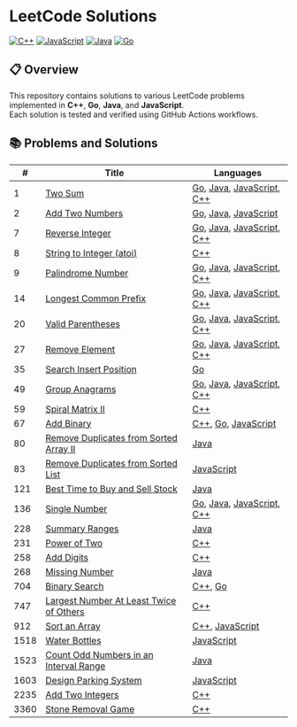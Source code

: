 # LeetCode Solutions

[![C++](https://github.com/2giosangmitom/leetcode/actions/workflows/cpp.yml/badge.svg)](https://github.com/2giosangmitom/leetcode/actions/workflows/cpp.yml)
[![JavaScript](https://github.com/2giosangmitom/leetcode/actions/workflows/javascript.yml/badge.svg)](https://github.com/2giosangmitom/leetcode/actions/workflows/javascript.yml)
[![Java](https://github.com/2giosangmitom/leetcode/actions/workflows/java.yml/badge.svg)](https://github.com/2giosangmitom/leetcode/actions/workflows/java.yml)
[![Go](https://github.com/2giosangmitom/leetcode/actions/workflows/go.yml/badge.svg)](https://github.com/2giosangmitom/leetcode/actions/workflows/go.yml)

## 📋 Overview

This repository contains solutions to various LeetCode problems implemented in **C++**, **Go**, **Java**, and **JavaScript**.  
Each solution is tested and verified using GitHub Actions workflows.

## 📚 Problems and Solutions

| #    | Title                                                                                                                        | Languages                                                                                                                                                                                                                                   |
| ---- | ---------------------------------------------------------------------------------------------------------------------------- | ------------------------------------------------------------------------------------------------------------------------------------------------------------------------------------------------------------------------------------------- |
| 1    | [Two Sum](https://leetcode.com/problems/two-sum/)                                                                            | [Go](./Go/two_sum/two_sum.go), [Java](./Java/lib/src/main/java/leetcode/TwoSum/Solution.java), [JavaScript](./JavaScript/src/two_sum.js), [C++](./C++/src/two_sum.cpp)                                                                      |
| 2    | [Add Two Numbers](https://leetcode.com/problems/add-two-numbers/)                                                            | [Go](./Go/add_two_numbers/add_two_numbers.go), [Java](./Java/lib/src/main/java/leetcode/AddTwoNumbers/Solution.java), [JavaScript](./JavaScript/src/add_two_numbers.js)                                                                     |
| 7    | [Reverse Integer](https://leetcode.com/problems/reverse-integer/)                                                            | [Go](./Go/reverse_integer/reverse_integer.go), [Java](./Java/lib/src/main/java/leetcode/ReverseInteger/Solution.java), [JavaScript](./JavaScript/src/reverse_integer.js), [C++](./C++/src/reverse_integer.cpp)                              |
| 8    | [String to Integer (atoi)](https://leetcode.com/problems/string-to-integer-atoi/description/)                                | [C++](./C++/src/string_to_integer.cpp)                                                                                                                                                                                                      |
| 9    | [Palindrome Number](https://leetcode.com/problems/palindrome-number/)                                                        | [Go](./Go/palindrome_number/palindrome_number.go), [Java](./Java/lib/src/main/java/leetcode/PalindromeNumber/Solution.java), [JavaScript](./JavaScript/src/palindrome_number.js), [C++](./C++/src/palindrome_number.cpp)                    |
| 14   | [Longest Common Prefix](https://leetcode.com/problems/longest-common-prefix/)                                                | [Go](./Go/longest_common_prefix/longest_common_prefix.go), [Java](./Java/lib/src/main/java/leetcode/LongestCommonPrefix/Solution.java), [JavaScript](./JavaScript/src/longest_common_prefix.js), [C++](./C++/src/longest_common_prefix.cpp) |
| 20   | [Valid Parentheses](https://leetcode.com/problems/valid-parentheses/)                                                        | [Go](./Go/valid_parentheses/valid_parentheses.go), [Java](./Java/lib/src/main/java/leetcode/ValidParentheses/Solution.java), [JavaScript](./JavaScript/src/valid_parentheses.js), [C++](./C++/src/valid_parentheses.cpp)                    |
| 27   | [Remove Element](https://leetcode.com/problems/remove-element/)                                                              | [Go](./Go/remove_element/remove_element.go), [Java](./Java/lib/src/main/java/leetcode/RemoveElement/Solution.java), [JavaScript](./JavaScript/src/remove_element.js), [C++](./C++/src/remove_element.cpp)                                   |
| 35   | [Search Insert Position](https://leetcode.com/problems/search-insert-position/)                                              | [Go](./Go/search_insert_position/search_insert_position.go)                                                                                                                                                                                 |
| 49   | [Group Anagrams](https://leetcode.com/problems/group-anagrams/)                                                              | [Go](./Go/group_anagrams/group_anagrams.go), [Java](./Java/lib/src/main/java/leetcode/GroupAnagrams/Solution.java), [JavaScript](./JavaScript/src/group_anagrams.js), [C++](./C++/src/group_anagrams.cpp)                                   |
| 59   | [Spiral Matrix II](https://leetcode.com/problems/spiral-matrix-ii/)                                                          | [C++](./C++/src/spiral_matrix_2.cpp)                                                                                                                                                                                                        |
| 67   | [Add Binary](https://leetcode.com/problems/add-binary/)                                                                      | [C++](./C++/src/add_binary.cpp), [Go](./Go/add_binary/add_binary.go), [JavaScript](./JavaScript/src/add_binary.js)                                                                                                                          |
| 80   | [Remove Duplicates from Sorted Array II](https://leetcode.com/problems/remove-duplicates-from-sorted-array-ii/)              | [Java](./Java/lib/src/main/java/leetcode/RemoveDuplicates2/Solution.java)                                                                                                                                                                   |
| 83   | [Remove Duplicates from Sorted List](https://leetcode.com/problems/remove-duplicates-from-sorted-list/description/)          | [JavaScript](./JavaScript/src/remove_duplicates_from_sorted_list.js)                                                                                                                                                                        |
| 121  | [Best Time to Buy and Sell Stock](https://leetcode.com/problems/best-time-to-buy-and-sell-stock/)                            | [Java](./Java/lib/src/main/java/leetcode/BestTimeToBuyAndSellStock/Solution.java)                                                                                                                                                           |
| 136  | [Single Number](https://leetcode.com/problems/single-number/)                                                                | [Go](./Go/single_number/single_number.go), [Java](./Java/lib/src/main/java/leetcode/SingleNumber/Solution.java), [JavaScript](./JavaScript/src/single_number.js), [C++](./C++/src/single_number.cpp)                                        |
| 228  | [Summary Ranges](https://leetcode.com/problems/summary-ranges/)                                                              | [Java](./Java/lib/src/main/java/leetcode/SummaryRanges/Solution.java)                                                                                                                                                                       |
| 231  | [Power of Two](https://leetcode.com/problems/power-of-two/)                                                                  | [C++](./C++/src/power_of_two.cpp)                                                                                                                                                                                                           |
| 258  | [Add Digits](https://leetcode.com/problems/add-digits/)                                                                      | [C++](./C++/src/add_digits.cpp)                                                                                                                                                                                                             |
| 268  | [Missing Number](https://leetcode.com/problems/missing-number/)                                                              | [Java](./Java/lib/src/main/java/leetcode/MissingNumber/Solution.java)                                                                                                                                                                       |
| 704  | [Binary Search](https://leetcode.com/problems/binary-search/)                                                                | [C++](./C++/src/binary_search.cpp), [Go](./Go/binary_search/binary_search.go)                                                                                                                                                               |
| 747  | [Largest Number At Least Twice of Others](https://leetcode.com/problems/largest-number-at-least-twice-of-others/description) | [C++](./C++/src/largest_number_at_least_twice_of_others.cpp)                                                                                                                                                                                |
| 912  | [Sort an Array](https://leetcode.com/problems/sort-an-array/)                                                                | [C++](./C++/src/sort_an_array.cpp), [JavaScript](./JavaScript/src/sort_an_array.js)                                                                                                                                                         |
| 1518 | [Water Bottles](https://leetcode.com/problems/water-bottles/)                                                                | [JavaScript](./JavaScript/src/water_bottles.js)                                                                                                                                                                                             |
| 1523 | [Count Odd Numbers in an Interval Range](https://leetcode.com/problems/count-odd-numbers-in-an-interval-range/)              | [Java](./Java/lib/src/main/java/leetcode/CountOddNumbers/Solution.java)                                                                                                                                                                     |
| 1603 | [Design Parking System](https://leetcode.com/problems/design-parking-system/)                                                | [JavaScript](./JavaScript/src/design_parking_system.js)                                                                                                                                                                                     |
| 2235 | [Add Two Integers](https://leetcode.com/problems/add-two-integers/)                                                          | [C++](./C++/src/add_two_integers.cpp)                                                                                                                                                                                                       |
| 3360 | [Stone Removal Game](https://leetcode.com/problems/stone-removal-game/description)                                           | [C++](./C++/src/stone_removal_game.cpp)                                                                                                                                                                                                     |
